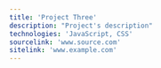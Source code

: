 ```yaml
---
title: 'Project Three'
description: "Project's description"
technologies: 'JavaScript, CSS'
sourcelink: 'www.source.com'
sitelink: 'www.example.com'
---
```

